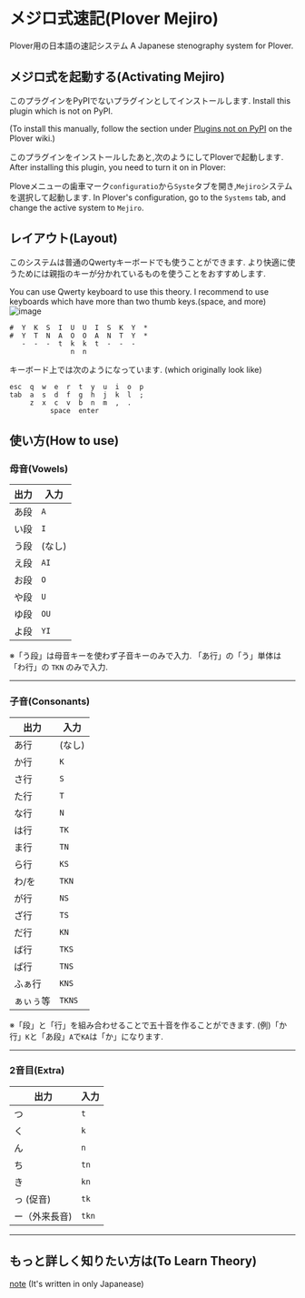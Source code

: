 # メジロ式速記(Plover Mejiro)

Plover用の日本語の速記システム
A Japanese stenography system for Plover.

## メジロ式を起動する(Activating Mejiro)

このプラグインをPyPIでないプラグインとしてインストールします.
Install this plugin which is not on PyPI.


(To install this manually, follow the section under [Plugins not on PyPI](https://plover.wiki/index.php/Plugins#Plugins_not_on_PyPI) on the Plover wiki.)

このプラグインをインストールしたあと,次のようにしてPloverで起動します.
After installing this plugin, you need to turn it on in Plover:

 Ploveメニューの歯車マーク``configuratio``から``Syste``タブを開き,``Mejiro``システムを選択して起動します.
 In Plover's configuration, go to the ``Systems`` tab, and change the active system to ``Mejiro``.

## レイアウト(Layout)
このシステムは普通のQwertyキーボードでも使うことができます.
   より快適に使うためには親指のキーが分かれているものを使うことをおすすめします.

You can use Qwerty keyboard to use this theory.
   I recommend to use keyboards which have more than two thumb keys.(space, and more)
![image](https://github.com/user-attachments/assets/8f78564c-b86d-4b81-91cd-e9d8f7063da9)
```
#  Y  K  S  I  U  U  I  S  K  Y  *
#  Y  T  N  A  O  O  A  N  T  Y  *
   -  -  -  t  k  k  t  -  -  -
               n  n             
```
キーボード上では次のようになっています.
(which originally look like)
```
esc  q  w  e  r  t  y  u  i  o  p 
tab  a  s  d  f  g  h  j  k  l  ;
     z  x  c  v  b  n  m  ,  .  
          space  enter   
```
## 使い方(How to use)

### 母音(Vowels)

| 出力  | 入力    |
| --- | ----- |
| あ段   | `A`   |
| い段   | `I`   |
| う段   | (なし)  |
| え段   | `AI`  |
| お段   | `O`   |
| や段   | `U`  |
| ゆ段   | `OU` |
| よ段   | `YI`  |

※「う段」は母音キーを使わず子音キーのみで入力.
「あ行」の「う」単体は「わ行」の `TKN` のみで入力.

---

### 子音(Consonants)

| 出力     | 入力    |
| ------ | ----- |
| あ行     | (なし)  |
| か行     | `K`   |
| さ行     | `S`   |
| た行     | `T`   |
| な行     | `N`  |
| は行     | `TK`   |
| ま行     | `TN`   |
| ら行     | `KS`   |
| わ/を    | `TKN`   |
| が行     | `NS`  |
| ざ行     | `TS` |
| だ行     | `KN`  |
| ば行     | `TKS` |
| ぱ行     | `TNS` |
| ふぁ行     | `KNS` |
| ぁぃぅ等    | `TKNS` |

※「段」と「行」を組み合わせることで五十音を作ることができます.
 (例)「か行」`K`と「あ段」`A`で`KA`は「か」になります.

---

### 2音目(Extra)

| 出力      | 入力   |
| ------- | ---- |
| つ       | `t`  |
| く       | `k`  |
| ん       | `n`  |
| ち       | `tn` |
| き       | `kn` |
| っ (促音)  | `tk` |
| ー（外来長音)| `tkn` |

---

## もっと詳しく知りたい方は(To Learn Theory)

[note](https://note.com/jeebis_keyboard/n/ndb99792d80e9)
(It's written in only Japanease)
